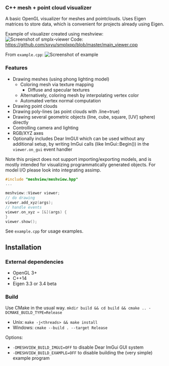 ### C++ mesh + point cloud visualizer
A basic OpenGL visualizer for meshes and pointclouds.
Uses Eigen matrices to store data, which is convenient for projects already using Eigen.

Example of visualizer created using meshview:
![Screenshot of smplx-viewer](https://github.com/sxyu/meshview/blob/master/readme-img/example.png?raw=true)
Code: <https://github.com/sxyu/smplxpp/blob/master/main_viewer.cpp>

From `example.cpp`:
![Screenshot of example](https://github.com/sxyu/meshview/blob/master/readme-img/example.png?raw=true)

### Features
- Drawing meshes (using phong lighting model)
    - Coloring mesh via texture mapping
        - Diffuse and specular textures
    - Alternatively, coloring mesh by interpolating vertex color
    - Automated vertex normal computation
- Drawing point clouds
- Drawing poly-lines (as point clouds with .line=true)
- Drawing several geometric objects (line, cube, square, [UV] sphere) directly
- Controlling camera and lighting
- RGB/XYZ axes
- Optionally includes Dear ImGUI which can be used without any additional setup, by
    writing ImGui calls (like ImGui::Begin()) in the `viewer.on_gui` event handler  

Note this project does not support importing/exporting models, and is
mostly intended for visualizing programmatically generated objects.
For model I/O please look into integrating assimp.

```cpp
#include "meshview/meshview.hpp"
...

meshview::Viewer viewer;
// do drawing
viewer.add_xyz(args);
// handle events
viewer.on_xyz = [&](args) {
}
viewer.show();
```

See `example.cpp` for usage examples.

## Installation
### External dependencies
- OpenGL 3+
- C++14
- Eigen 3.3 or 3.4 beta

### Build
Use CMake in the usual way.
`mkdir build && cd build && cmake .. -DCMAKE_BUILD_TYPE=Release`

- Unix: `make -j<threads> && make install`
- Windows: `cmake --build . --target Release`

Options:
- `-DMESHVIEW_BUILD_IMGUI=OFF` to disable Dear ImGui GUI system
- `-DMESHVIEW_BUILD_EXAMPLE=OFF` to disable building the (very simple) example program
